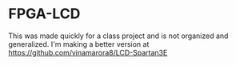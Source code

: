 # FPGA-LCD
This was made quickly for a class project and is not organized and generalized. I'm making a better version at https://github.com/vinamarora8/LCD-Spartan3E
